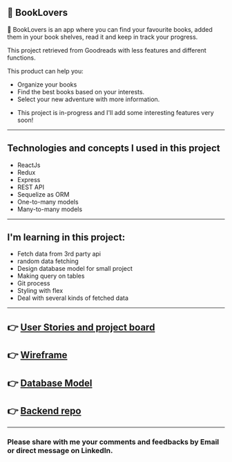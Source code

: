 ## :pushpin: BookLovers

:green_book: BookLovers is an app where you can find your favourite books, added them in your book shelves, read it and keep in track your progress.

This project retrieved from Goodreads with less features and different functions.

This product can help you:

- Organize your books
- Find the best books based on your interests.
- Select your new adventure with more information.

* This project is in-progress and I'll add some interesting features very soon!

<hr>

## Technologies and concepts I used in this project

- ReactJs
- Redux
- Express
- REST API
- Sequelize as ORM
- One-to-many models
- Many-to-many models

<hr>

## I'm learning in this project:

- Fetch data from 3rd party api
- random data fetching
- Design database model for small project
- Making query on tables
- Git process
- Styling with flex
- Deal with several kinds of fetched data

<hr>

## :point_right: [User Stories and project board](https://github.com/users/tizhad/projects/1?add_cards_query=is%3Aopen)

## :point_right: [Wireframe](https://drive.google.com/file/d/1k1H58RcqBc14WwlZSRYdqtX5A8nvY8Yw/view?usp=sharing)

## :point_right: [Database Model](https://drive.google.com/file/d/1A-vn1nGsodsBWBGkd6v11rQV0HUUAEAe/view?usp=sharing)

## :point_right: [Backend repo](https://github.com/tizhad/booklovers-backend)

<hr>

### Please share with me your comments and feedbacks by Email or direct message on LinkedIn.
